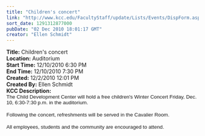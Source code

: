 ```yaml
---
title: "Children's concert"
link: "http://www.kcc.edu/FacultyStaff/update/Lists/Events/DispForm.aspx?ID=5"
sort_date: 1291312877000
pubDate: "02 Dec 2010 18:01:17 GMT"
creator: "Ellen Schmidt"
---
```


<div><b>Title:</b> Children&#39;s concert</div>
<div><b>Location:</b> Auditorium</div>
<div><b>Start Time:</b> 12/10/2010 6:30 PM</div>
<div><b>End Time:</b> 12/10/2010 7:30 PM</div>
<div><b>Created:</b> 12/2/2010 12:01 PM</div>
<div><b>Created By:</b> Ellen Schmidt</div>
<div><b>KCC Description:</b> <div class=ExternalClass83D96BB505214BB2A9AF7018AFE838FA><div>
<p class=MsoNormal style="margin:0in 0in 0pt"><span style="font-size:10pt;font-family:'Arial','sans-serif'">The Child Development Center will hold a free children's Winter Concert Friday, Dec. 10, 6:30-7:30 p.m. in the auditorium.</span></p>
<p class=MsoNormal style="margin:0in 0in 0pt"><span style="font-size:10pt;font-family:'Arial','sans-serif'"></span> </p>
<p class=MsoNormal style="margin:0in 0in 0pt"><span style="font-size:10pt;font-family:'Arial','sans-serif'">Following the concert, refreshments will be served in the Cavalier Room.</span></p>
<p class=MsoNormal style="margin:0in 0in 0pt"><span style="font-size:10pt;font-family:'Arial','sans-serif'"></span> </p>
<p class=MsoNormal style="margin:0in 0in 0pt"><span style="font-size:10pt;font-family:'Arial','sans-serif'">All employees, students and the community are encouraged to attend.</span><span style="font-family:'Arial','sans-serif'"></span></p></div></div></div>
